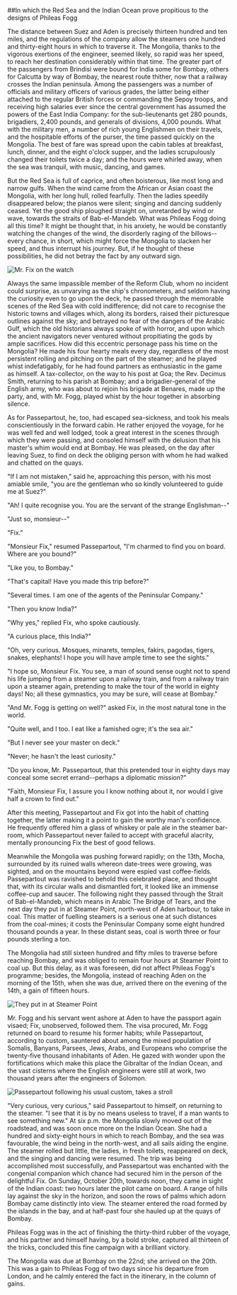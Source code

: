 ##In which the Red Sea and the Indian Ocean prove propitious to the designs of Phileas Fogg

The distance between Suez and Aden is precisely thirteen hundred and
ten miles, and the regulations of the company allow the steamers one
hundred and thirty-eight hours in which to traverse it.  The Mongolia,
thanks to the vigorous exertions of the engineer, seemed likely, so
rapid was her speed, to reach her destination considerably within that
time.  The greater part of the passengers from Brindisi were bound for
India some for Bombay, others for Calcutta by way of Bombay, the
nearest route thither, now that a railway crosses the Indian peninsula.
Among the passengers was a number of officials and military officers of
various grades, the latter being either attached to the regular British
forces or commanding the Sepoy troops, and receiving high salaries ever
since the central government has assumed the powers of the East India
Company: for the sub-lieutenants get 280 pounds, brigadiers, 2,400
pounds, and generals of divisions, 4,000 pounds.  What with the
military men, a number of rich young Englishmen on their travels, and
the hospitable efforts of the purser, the time passed quickly on the
Mongolia.  The best of fare was spread upon the cabin tables at
breakfast, lunch, dinner, and the eight o'clock supper, and the ladies
scrupulously changed their toilets twice a day; and the hours were
whirled away, when the sea was tranquil, with music, dancing, and games.

But the Red Sea is full of caprice, and often boisterous, like most
long and narrow gulfs.  When the wind came from the African or Asian
coast the Mongolia, with her long hull, rolled fearfully.  Then the
ladies speedily disappeared below; the pianos were silent; singing and
dancing suddenly ceased.  Yet the good ship ploughed straight on,
unretarded by wind or wave, towards the straits of Bab-el-Mandeb.  What
was Phileas Fogg doing all this time?  It might be thought that, in his
anxiety, he would be constantly watching the changes of the wind, the
disorderly raging of the billows--every chance, in short, which might
force the Mongolia to slacken her speed, and thus interrupt his
journey.  But, if he thought of these possibilities, he did not betray
the fact by any outward sign.

![Mr. Fix on the watch][1]

Always the same impassible member of the Reform Club, whom no incident
could surprise, as unvarying as the ship's chronometers, and seldom
having the curiosity even to go upon the deck, he passed through the
memorable scenes of the Red Sea with cold indifference; did not care to
recognise the historic towns and villages which, along its borders,
raised their picturesque outlines against the sky; and betrayed no fear
of the dangers of the Arabic Gulf, which the old historians always
spoke of with horror, and upon which the ancient navigators never
ventured without propitiating the gods by ample sacrifices.  How did
this eccentric personage pass his time on the Mongolia?  He made his
four hearty meals every day, regardless of the most persistent rolling
and pitching on the part of the steamer; and he played whist
indefatigably, for he had found partners as enthusiastic in the game as
himself.  A tax-collector, on the way to his post at Goa; the Rev.
Decimus Smith, returning to his parish at Bombay; and a
brigadier-general of the English army, who was about to rejoin his
brigade at Benares, made up the party, and, with Mr. Fogg, played whist
by the hour together in absorbing silence.

As for Passepartout, he, too, had escaped sea-sickness, and took his
meals conscientiously in the forward cabin.  He rather enjoyed the
voyage, for he was well fed and well lodged, took a great interest in
the scenes through which they were passing, and consoled himself with
the delusion that his master's whim would end at Bombay.  He was
pleased, on the day after leaving Suez, to find on deck the obliging
person with whom he had walked and chatted on the quays.

"If I am not mistaken," said he, approaching this person, with his most
amiable smile, "you are the gentleman who so kindly volunteered to
guide me at Suez?"

"Ah!  I quite recognise you.  You are the servant of the strange
Englishman--"

"Just so, monsieur--"

"Fix."

"Monsieur Fix," resumed Passepartout, "I'm charmed to find you on
board.  Where are you bound?"

"Like you, to Bombay."

"That's capital!  Have you made this trip before?"

"Several times.  I am one of the agents of the Peninsular Company."

"Then you know India?"

"Why yes," replied Fix, who spoke cautiously.

"A curious place, this India?"

"Oh, very curious.  Mosques, minarets, temples, fakirs, pagodas,
tigers, snakes, elephants!  I hope you will have ample time to see the
sights."

"I hope so, Monsieur Fix.  You see, a man of sound sense ought not to
spend his life jumping from a steamer upon a railway train, and from a
railway train upon a steamer again, pretending to make the tour of the
world in eighty days!  No; all these gymnastics, you may be sure, will
cease at Bombay."

"And Mr. Fogg is getting on well?" asked Fix, in the most natural tone
in the world.

"Quite well, and I too.  I eat like a famished ogre; it's the sea air."

"But I never see your master on deck."

"Never; he hasn't the least curiosity."

"Do you know, Mr. Passepartout, that this pretended tour in eighty days
may conceal some secret errand--perhaps a diplomatic mission?"

"Faith, Monsieur Fix, I assure you I know nothing about it, nor would I
give half a crown to find out."

After this meeting, Passepartout and Fix got into the habit of chatting
together, the latter making it a point to gain the worthy man's
confidence.  He frequently offered him a glass of whiskey or pale ale
in the steamer bar-room, which Passepartout never failed to accept with
graceful alacrity, mentally pronouncing Fix the best of good fellows.

Meanwhile the Mongolia was pushing forward rapidly; on the 13th, Mocha,
surrounded by its ruined walls whereon date-trees were growing, was
sighted, and on the mountains beyond were espied vast coffee-fields.
Passepartout was ravished to behold this celebrated place, and thought
that, with its circular walls and dismantled fort, it looked like an
immense coffee-cup and saucer. The following night they passed through
the Strait of Bab-el-Mandeb, which means in Arabic The Bridge of Tears,
and the next day they put in at Steamer Point, north-west of Aden
harbour, to take in coal.  This matter of fuelling steamers is a
serious one at such distances from the coal-mines; it costs the
Peninsular Company some eight hundred thousand pounds a year.  In these
distant seas, coal is worth three or four pounds sterling a ton.

The Mongolia had still sixteen hundred and fifty miles to traverse
before reaching Bombay, and was obliged to remain four hours at Steamer
Point to coal up.  But this delay, as it was foreseen, did not affect
Phileas Fogg's programme; besides, the Mongolia, instead of reaching
Aden on the morning of the 15th, when she was due, arrived there on the
evening of the 14th, a gain of fifteen hours.

![They put in at Steamer Point][2]

Mr. Fogg and his servant went ashore at Aden to have the passport again
visaed; Fix, unobserved, followed them.  The visa procured, Mr. Fogg
returned on board to resume his former habits; while Passepartout,
according to custom, sauntered about among the mixed population of
Somalis, Banyans, Parsees, Jews, Arabs, and Europeans who comprise the
twenty-five thousand inhabitants of Aden.  He gazed with wonder upon
the fortifications which make this place the Gibraltar of the Indian
Ocean, and the vast cisterns where the English engineers were still at
work, two thousand years after the engineers of Solomon.

![Passepartout following his usual custom, takes a stroll][3]

"Very curious, very curious," said Passepartout to himself, on
returning to the steamer.  "I see that it is by no means useless to
travel, if a man wants to see something new."  At six p.m.  the
Mongolia slowly moved out of the roadstead, and was soon once more on
the Indian Ocean.  She had a hundred and sixty-eight hours in which to
reach Bombay, and the sea was favourable, the wind being in the
north-west, and all sails aiding the engine.  The steamer rolled but
little, the ladies, in fresh toilets, reappeared on deck, and the
singing and dancing were resumed.  The trip was being accomplished most
successfully, and Passepartout was enchanted with the congenial
companion which chance had secured him in the person of the delightful
Fix.  On Sunday, October 20th, towards noon, they came in sight of the
Indian coast: two hours later the pilot came on board.  A range of
hills lay against the sky in the horizon, and soon the rows of palms
which adorn Bombay came distinctly into view.  The steamer entered the
road formed by the islands in the bay, and at half-past four she hauled
up at the quays of Bombay.

Phileas Fogg was in the act of finishing the thirty-third rubber of the
voyage, and his partner and himself having, by a bold stroke, captured
all thirteen of the tricks, concluded this fine campaign with a
brilliant victory.

The Mongolia was due at Bombay on the 22nd; she arrived on the 20th.
This was a gain to Phileas Fogg of two days since his departure from
London, and he calmly entered the fact in the itinerary, in the column
of gains.

[1]: source/verne_80days/img/9.jpg
[2]: source/verne_80days/img/10.jpg
[3]: source/verne_80days/img/11.jpg
